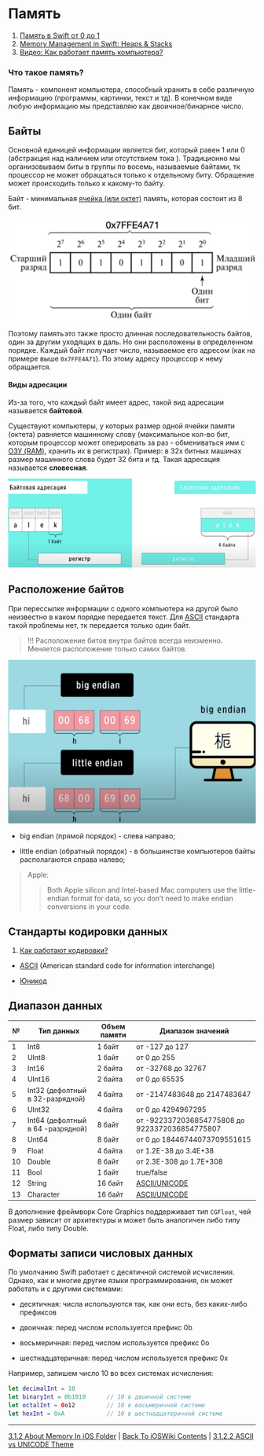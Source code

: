  # Память
 
1. [Память в Swift от 0 до 1](https://habr.com/ru/company/hh/blog/546856/)
2. [Memory Management in Swift: Heaps & Stacks](https://heartbeat.comet.ml/memory-management-in-swift-heaps-stacks-baa755abe16a)
3. [Видео: Как работает память компьютера?](https://www.youtube.com/watch?v=Wh22_O8jXVQ)

### Что такое память?

Память - компонент компьютера, способный хранить в себе различную информацию (программы, картинки, текст и тд). В конечном виде любую информацию мы представляю как двоичное/бинарное число. 

## Байты

Основной единицей информации является бит, который равен 1 или 0 (абстракция над наличием или отсутствием тока ). Традиционно мы организовываем биты в группы по восемь, называемые байтами, тк процессор не может обращаться только к отдельному биту. Обращение может происходить только к какому-то байту. 

Байт - минимальная [ячейка (или октет)](https://ru.wikipedia.org/wiki/Октет_(информатика)) память, которая состоит из 8 бит.

![](https://github.com/eldaroid/pictures/blob/master/iOSWiki/Concurrency/Memory.png?raw=true)   

Поэтому память это также просто длинная последовательность байтов, один за другим уходящих в даль. Но они расположены в определенном порядке. Каждый байт получает число, называемое его адресом (как на примере выше `0x7FFE4A71`). По этому адресу процессор к нему обращается.

#### Виды адресации

Из-за того, что каждый байт имеет адрес, такой вид адресации называется **байтовой**. 

Существуют компьютеры, у которых размер одной ячейки памяти (октета) равняется машинному слову (максимальное кол-во бит, которым процессор может оперировать за раз - обмениваться ими с [ОЗУ (RAM)](../3.1.1%20RandomAccessMemory/3.1.1.1%20RAM.md), хранить их в регистрах). Пример: в 32х битных машинах размер машинного слова будет 32 бита и тд. Такая адресация называется **словесная**.

![TypesOfAddress](https://github.com/eldaroid/pictures/blob/master/iOSWiki/Concurrency/TypesOfAddress.png?raw=true)

## Расположение байтов

При перессылке информации с одного компьютера на другой было неизвестно в каком порядке передается текст. Для [ASCII](./3.1.2.2%20ASCIIvsUNICODE.md) стандарта такой проблемы нет, тк передается только один байт. 

> !!! Расположение битов внутри байтов всегда неизменно. Меняется расположение только самих байтов.

![Bytes](https://github.com/eldaroid/pictures/blob/master/iOSWiki/Concurrency/endian.png?raw=true  )

* big endian (прямой порядок) - слева направо;

* little endian (обратный порядок) - в большинстве компьютеров байты располагаются справа налево; 

> Apple:
>
>> Both Apple silicon and Intel-based Mac computers use the little-endian format for data, so you don’t need to make endian conversions in your code.


## Стандарты кодировки данных

1. [Как работают кодировки?](https://www.youtube.com/watch?v=4MFcmreAUhs)

* [ASCII](./3.1.2.2%20ASCIIvsUNICODE.md#ascii-american-standard-code-for-information-interchange) (American standard code for information interchange)

* [Юникод](./3.1.2.2%20ASCIIvsUNICODE.md#юникод)

## Диапазон данных

| №	| Тип данных	| Объем памяти	| Диапазон значений |
|---|------------|--------------|-------------------|
| 1	| Int8	| 1 байт	| от -127 до 127|
| 2	| UInt8	| 1 байт	| от 0 до 255|
| 3	| Int16	| 2 байта	| от -32768 до 32767|
| 4	| UInt16	| 2 байта	| от 0 до 65535|
| 5	| Int32 (дефолтный в 32-разрядной)	| 4 байта	| от -2147483648 до 2147483647|
| 6	| UInt32	| 4 байта	| от 0 до 4294967295|
| 7	| Int64	(дефолтный в 64  -разрядной) | 8 байт	| от -9223372036854775808 до 9223372036854775807|
| 8	| Unt64	| 8 байт	| от 0 до 18446744073709551615|
| 9	| Float	| 4 байта	| от 1.2E-38 до 3.4E+38|
| 10| Double	| 8 байт	| от 2.3E-308 до 1.7E+308|
| 11| Bool	| 1 байт	| true/false|
| 12| String	| 16 байт	| [ASCII/UNICODE](./3.1.2.2%20ASCIIvsUNICODE.md) |
| 13| Character	| 16 байт	| [ASCII/UNICODE](3.1.2.2%20ASCIIvsUNICODE.md) |

В дополнение фреймворк Core Graphics поддерживает тип `CGFloat`, чей размер зависит от архитектуры и может быть аналогичен либо типу Float, либо типу Double.

## Форматы записи числовых данных

По умолчанию Swift работает с десятичной системой исчисления. Однако, как и многие другие языки программирования, он может работать и с другими системами:

* десятичная: числа используются так, как они есть, без каких-либо префиксов

* двоичная: перед числом используется префикс 0b

* восьмеричная: перед числом используется префикс 0o

* шестнадцатеричная: перед числом используется префикс 0x

Например, запишем число 10 во всех системах исчисления:

```swift
let decimalInt = 10
let binaryInt = 0b1010      // 10 в двоичной системе
let octalInt = 0o12         // 10 в восьмеричной системе
let hexInt = 0xA            // 10 в шестнадцатеричной системе
```

---

[3.1.2 About Memory In iOS Folder](../3.1.2%20AboutMemory/) | [Back To iOSWiki Contents](https://github.com/eldaroid/iOSWiki) | [3.1.2.2 ASCII vs UNICODE Theme](./3.1.2.2%20ASCIIvsUNICODE.md)

